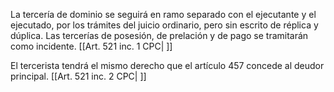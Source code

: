 La tercería de dominio se seguirá en ramo separado con el ejecutante y el ejecutado, por los trámites del juicio ordinario, pero sin escrito de réplica y dúplica. Las tercerías de posesión, de prelación y de pago se tramitarán como incidente. [[Art. 521 inc. 1 CPC| ]]

El tercerista tendrá el mismo derecho que el artículo 457 concede al deudor principal. [[Art. 521 inc. 2 CPC| ]]